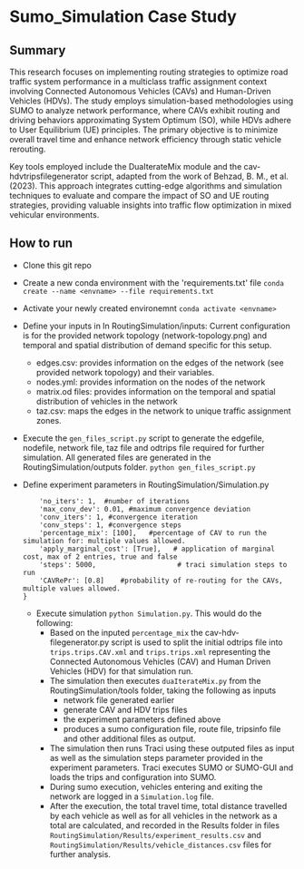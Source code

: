 # Sumo_Simulation Case Study

## Summary

This research focuses on implementing routing strategies to optimize road traffic system performance in a multiclass traffic assignment context involving Connected Autonomous Vehicles (CAVs) and Human-Driven Vehicles (HDVs). The study employs simulation-based methodologies using SUMO to analyze network performance, where CAVs exhibit routing and driving behaviors approximating System Optimum (SO), while HDVs adhere to User Equilibrium (UE) principles. The primary objective is to minimize overall travel time and enhance network efficiency through static vehicle rerouting.

Key tools employed include the DuaIterateMix module and the cav-hdvtripsfilegenerator script, adapted from the work of Behzad, B. M., et al. (2023). This approach integrates cutting-edge algorithms and simulation techniques to evaluate and compare the impact of SO and UE routing strategies, providing valuable insights into traffic flow optimization in mixed vehicular environments.

## How to run

- Clone this git repo
- Create a new conda environment with the 'requirements.txt' file `conda create --name <envname> --file requirements.txt`
- Activate your newly created environemnt `conda activate <envname>`
- Define your inputs in In RoutingSimulation/inputs: Current configuration is for the provided network topology (network-topology.png) and temporal and spatial distribution of demand specific for this setup.

  - edges.csv: provides information on the edges of the network (see provided network topology) and their variables.
  - nodes.yml: provides information on the nodes of the network
  - matrix.od files: provides information on the temporal and spatial distribution of vehicles in the network
  - taz.csv: maps the edges in the network to unique traffic assignment zones.

- Execute the `gen_files_script.py` script to generate the edgefile, nodefile, network file, taz file and odtrips file required for further simulation. All generated files are generated in the RoutingSimulation/outputs folder. `python gen_files_script.py`

- Define experiment parameters in RoutingSimulation/Simulation.py
  ```experiment_parameters = {
      'no_iters': 1,  #number of iterations
      'max_conv_dev': 0.01, #maximum convergence deviation
      'conv_iters': 1, #convergence iteration
      'conv_steps': 1, #convergence steps
      'percentage_mix': [100],   #percentage of CAV to run the simulation for: multiple values allowed.
      'apply_marginal_cost': [True],   # application of marginal cost, max of 2 entries, true and false
      'steps': 5000,                    # traci simulation steps to run
      'CAVRePr': [0.8]    #probability of re-routing for the CAVs, multiple values allowed.
  }
  ```
  - Execute simulation `python Simulation.py`. This would do the following:
    - Based on the inputed `percentage_mix` the cav-hdv-filegenerator.py script is used to split the initial odtrips file into `trips.trips.CAV.xml` and `trips.trips.xml` representing the Connected Autonomous Vehicles (CAV) and Human Driven Vehicles (HDV) for that simulation run.
    - The simulation then executes `duaIterateMix.py` from the RoutingSimulation/tools folder, taking the following as inputs
      - network file generated earlier
      - generate CAV and HDV trips files
      - the experiment parameters defined above
      - produces a sumo configuration file, route file, tripsinfo file and other additional files as output.
    - The simulation then runs Traci using these outputed files as input as well as the simulation steps parameter provided in the experiment parameters. Traci executes SUMO or SUMO-GUI and loads the trips and configuration into SUMO.
    - During sumo execution, vehicles entering and exiting the network are logged in a `Simulation.log` file.
    - After the execution, the total travel time, total distance travelled by each vehicle as well as for all vehicles in the network as a total are calculated, and recorded in the Results folder in files `RoutingSimulation/Results/experiment_results.csv` and `RoutingSimulation/Results/vehicle_distances.csv` files for further analysis.
